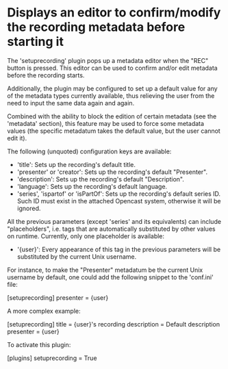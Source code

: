Displays an editor to confirm/modify the recording metadata before starting it
==============================================================================

The 'setuprecording' plugin pops up a metadata editor when the "REC" button is pressed. This editor can be used to confirm and/or edit metadata before the recording starts.

Additionally, the plugin may be configured to set up a default value for any of the metadata types currently available, thus relieving the user from the need to input the same data again and again.

Combined with the ability to block the edition of certain metadata (see the 'metadata' section), this feature may be used to force some metadata values (the specific metadatum takes the default value, but the user cannot edit it).

The following (unquoted) configuration keys are available:
   - 'title': Sets up the recording's default title.
   - 'presenter' or 'creator': Sets up the recording's default "Presenter".
   - 'description': Sets up the recording's default "Description".
   - 'language': Sets up the recording's default language.
   - 'series', 'ispartof' or 'isPartOf': Sets up the recording's default series ID. 
                                         Such ID must exist in the attached Opencast system,
					 otherwise it will be ignored.

All the previous parameters (except 'series' and its equivalents) can include "placeholders", i.e. tags that are automatically substituted by other values on runtime. Currently, only one placeholder is available:
   - '{user}': Every appearance of this tag in the previous parameters will be substituted by the current Unix username. 


For instance, to make the "Presenter" metadatum be the current Unix username by default, one could add the following snippet to the 'conf.ini' file:

[setuprecording]
presenter = {user}

A more complex example:

[setuprecording]
title = {user}'s recording
description = Default description
presenter = {user}


To activate this plugin:

[plugins]
setuprecording = True
